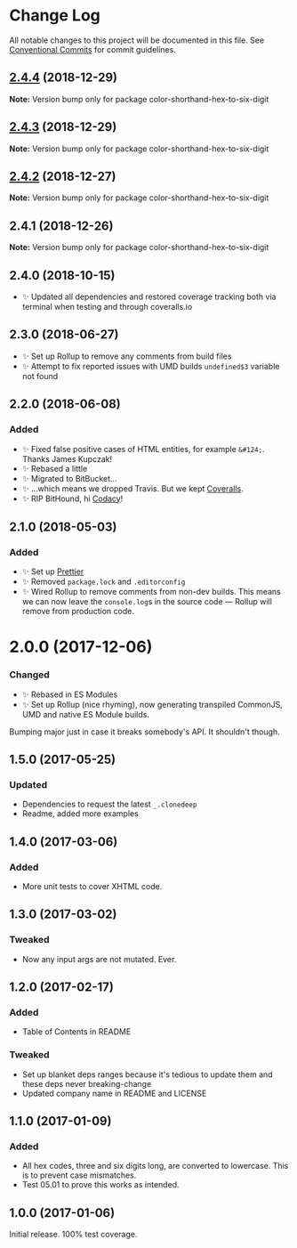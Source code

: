 # Change Log

All notable changes to this project will be documented in this file.
See [Conventional Commits](https://conventionalcommits.org) for commit guidelines.

## [2.4.4](https://bitbucket.org/codsen/codsen/src/master/packages/color-shorthand-hex-to-six-digit/compare/color-shorthand-hex-to-six-digit@2.4.3...color-shorthand-hex-to-six-digit@2.4.4) (2018-12-29)

**Note:** Version bump only for package color-shorthand-hex-to-six-digit





## [2.4.3](https://bitbucket.org/codsen/codsen/src/master/packages/color-shorthand-hex-to-six-digit/compare/color-shorthand-hex-to-six-digit@2.4.2...color-shorthand-hex-to-six-digit@2.4.3) (2018-12-29)

**Note:** Version bump only for package color-shorthand-hex-to-six-digit





## [2.4.2](https://bitbucket.org/codsen/codsen/src/master/packages/color-shorthand-hex-to-six-digit/compare/color-shorthand-hex-to-six-digit@2.4.1...color-shorthand-hex-to-six-digit@2.4.2) (2018-12-27)

**Note:** Version bump only for package color-shorthand-hex-to-six-digit





## 2.4.1 (2018-12-26)

**Note:** Version bump only for package color-shorthand-hex-to-six-digit





## 2.4.0 (2018-10-15)

- ✨ Updated all dependencies and restored coverage tracking both via terminal when testing and through coveralls.io

## 2.3.0 (2018-06-27)

- ✨ Set up Rollup to remove any comments from build files
- ✨ Attempt to fix reported issues with UMD builds `undefined$3` variable not found

## 2.2.0 (2018-06-08)

### Added

- ✨ Fixed false positive cases of HTML entities, for example `&#124;`. Thanks James Kupczak!
- ✨ Rebased a little
- ✨ Migrated to BitBucket...
- ✨ ...which means we dropped Travis. But we kept [Coveralls]().
- ✨ RIP BitHound, hi [Codacy]()!

## 2.1.0 (2018-05-03)

### Added

- ✨ Set up [Prettier](https://prettier.io)
- ✨ Removed `package.lock` and `.editorconfig`
- ✨ Wired Rollup to remove comments from non-dev builds. This means we can now leave the `console.log`s in the source code — Rollup will remove from production code.

# 2.0.0 (2017-12-06)

### Changed

- ✨ Rebased in ES Modules
- ✨ Set up Rollup (nice rhyming), now generating transpiled CommonJS, UMD and native ES Module builds.

Bumping major just in case it breaks somebody's API. It shouldn't though.

## 1.5.0 (2017-05-25)

### Updated

- Dependencies to request the latest `_.clonedeep`
- Readme, added more examples

## 1.4.0 (2017-03-06)

### Added

- More unit tests to cover XHTML code.

## 1.3.0 (2017-03-02)

### Tweaked

- Now any input args are not mutated. Ever.

## 1.2.0 (2017-02-17)

### Added

- Table of Contents in README

### Tweaked

- Set up blanket deps ranges because it's tedious to update them and these deps never breaking-change
- Updated company name in README and LICENSE

## 1.1.0 (2017-01-09)

### Added

- All hex codes, three and six digits long, are converted to lowercase. This is to prevent case mismatches.
- Test 05.01 to prove this works as intended.

## 1.0.0 (2017-01-06)

Initial release. 100% test coverage.
